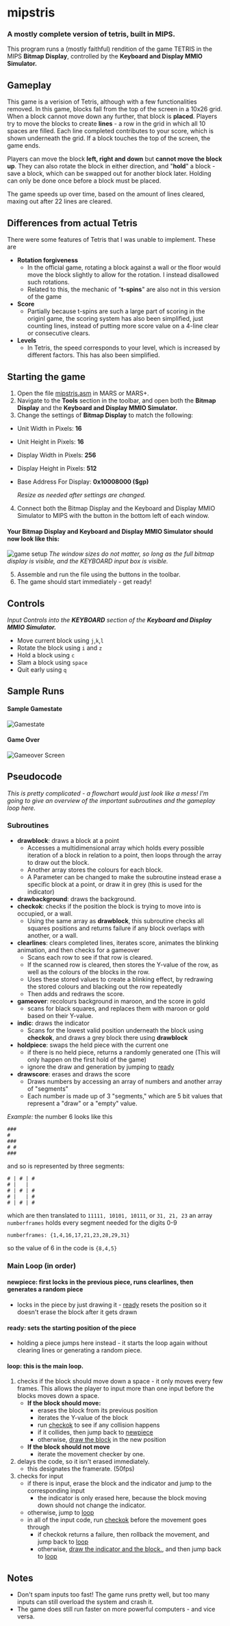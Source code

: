 # mipstris
### A mostly complete version of tetris, built in MIPS.
This program runs a (mostly faithful) rendition of the game TETRIS in the MIPS **Bitmap Display**, controlled by the **Keyboard and Display MMIO Simulator.**

## Gameplay
This game is a verision of Tetris, although with a few functionalities removed.
In this game, blocks fall from the top of the screen in a 10x26 grid. When a block cannot move down any further, that block is **placed**. Players try to move the blocks to create **lines** - a row in the grid in which all 10 spaces are filled. Each line completed contributes to your score, which is shown underneath the grid. If a block touches the top of the screen, the game ends.

Players can move the block **left, right and down** but **cannot move the block up**. They can also rotate the block in either direction, and "**hold**" a block - save a block, which can be swapped out for another block later. Holding can only be done once before a block must be placed.

The game speeds up over time, based on the amount of lines cleared, maxing out after 22 lines are cleared. 
## Differences from actual Tetris
There were some features of Tetris that I was unable to implement. These are
- **Rotation forgiveness**
  - In the official game, rotating a block against a wall or the floor would move the block slightly to allow for the rotation. I instead disallowed such rotations.
  - Related to this, the mechanic of "**t-spins**" are also not in this version of the game
- **Score**
  - Partially because t-spins are such a large part of scoring in the originl game, the scoring system has also been simplified, just counting lines, instead of putting more score value on a 4-line clear or consecutive clears.
- **Levels**
  - In Tetris, the speed corresponds to your level, which is increased by different factors. This has also been simplified.
  

## Starting the game
1. Open the file [mipstris.asm](/mipstris.asm) in MARS or MARS+.
2. Navigate to the **Tools** section in the toolbar, and open both the **Bitmap Display** and the **Keyboard and Display MMIO Simulator.**
3. Change the settings of **Bitmap Display** to match the following:

- Unit Width in Pixels: **16**
- Unit Height in Pixels: **16**
- Display Width in Pixels: **256**
- Display Height in Pixels: **512**
- Base Address For Display: **0x10008000 ($gp)**

  *Resize as needed after settings are changed.*

4. Connect both the Bitmap Display and the Keyboard and Display MMIO Simulator to MIPS with the button in the bottom left of each window.
  
  #### Your Bitmap Display and Keyboard and Display MMIO Simulator should now look like this:
![game setup](/images/gamesetup.png)
  *The window sizes do not matter, so long as the full bitmap display is visible, and the KEYBOARD input box is visible.*
  
5. Assemble and run the file using the buttons in the toolbar.
6. The game should start immediately - get ready!
## Controls
*Input Controls into the **KEYBOARD** section of the **Keyboard and Display MMIO Simulator.***
- Move current block using `j`,`k`,`l`
- Rotate the block using `i` and `z`
- Hold a block using `c`
- Slam a block using `space` 
- Quit early using `q`
## Sample Runs
#### Sample Gamestate
![Gamestate](images/samplerun.png)
#### Game Over
![Gameover Screen](images/gameover.png)

## Pseudocode
*This is pretty complicated - a flowchart would just look like a mess! I'm going to give an overview of the important subroutines and the gameplay loop here.*

### Subroutines
- **drawblock**: draws a block at a point
   - Accesses a multidimensional array which holds every possible iteration of a block in relation to a point, then loops through the array to draw out the block.
   - Another array stores the colours for each block.
   - A Parameter can be changed to make the subroutine instead erase a specific block at a point, or draw it in grey (this is used for the indicator)
-  **drawbackground**: draws the background.
-  **checkok**: checks if the position the block is trying to move into is occupied, or a wall.
   - Using the same array as **drawblock**, this subroutine checks all squares positions and returns failure if any block overlaps with another, or a wall.
-  **clearlines**: clears completed lines, iterates score, animates the blinking animation, and then checks for a gameover
   - Scans each row to see if that row is cleared.
   - If the scanned row is cleared, then stores the Y-value of the row, as well as the colours of the blocks in the row.
   - Uses these stored values to create a blinking effect, by redrawing the stored colours and blacking out the row repeatedly
   - Then adds and redraws the score.
- **gameover**: recolours background in maroon, and the score in gold
   - scans for black squares, and replaces them with maroon or gold based on their Y-value.
- **indic**: draws the indicator
   - Scans for the lowest valid position underneath the block using **checkok**, and draws a grey block there using **drawblock** 
- **holdpiece**: swaps the held piece with the current one
   - if there is no held piece, returns a randomly generated one (This will only happen on the first hold of the game)
   - ignore the draw and generation by jumping to [ready](#ready-sets-the-starting-position-of-the-piece)
- **drawscore**: erases and draws the score
   - Draws numbers by accessing an array of numbers and another array of "segments"
   - Each number is made up of 3 "segments," which are 5 bit values that represent a "draw" or a "empty" value.

*Example:*
the number 6 looks like this
```
###
# 
###
# #
###
```
and so is represented by three segments:
```
# | # | #
# |   | 
# | # | #
# |   | #
# | # | #
```
which are then translated to `11111, 10101, 10111`, or `31, 21, 23`
an array `numberframes` holds every segment needed for the digits 0-9

`numberframes: {1,4,16,17,21,23,28,29,31}`

so the value of 6 in the code is `{8,4,5}`

### Main Loop (in order)

#### **newpiece**: first locks in the previous piece, runs clearlines, then generates a random piece
- locks in the piece by just drawing it - [ready](#ready-sets-the-starting-position-of-the-piece) resets the position so it doesn't erase the block after it gets drawn
#### **ready**: sets the starting position of the piece
- holding a piece jumps here instead - it starts the loop again without clearing lines or generating a random piece.
#### **loop**: this is the main loop.
1. checks if the block should move down a space - it only moves every few frames. This allows the player to input more than one input before the blocks moves down a space.
    - **If the block should move:**
      - erases the block from its previous position
      - iterates the Y-value of the block
      - run [checkok](#subroutines) to see if any collision happens
      - if it collides, then jump back to [newpiece](#newpiece-first-locks-in-the-previous-piece-runs-clearlines-then-generates-a-random-piece)
      - otherwise, [draw the block](#subroutines) in the new position
    - **If the block should not move**
      - iterate the movement checker by one.
2. delays the code, so it isn't erased immediately.
    - this designates the framerate. (50fps)
4. checks for input
    - if there is input, erase the block and the indicator and jump to the corresponding input
      - the indicator is only erased here, because the block moving down should not change the indicator.
    - otherwise, jump to [loop](#loop-this-is-the-main-loop)
    - in all of the input code, run [checkok](#subroutines) before the movement goes through
      - if checkok returns a failure, then rollback the movement, and jump back to [loop](#loop-this-is-the-main-loop)
      - otherwise, [draw the indicator and the block.](#subroutines), and then jump back to [loop](#loop-this-is-the-main-loop)

## Notes
- Don't spam inputs too fast! The game runs pretty well, but too many inputs can still overload the system and crash it.
- The game does still run faster on more powerful computers - and vice versa.
